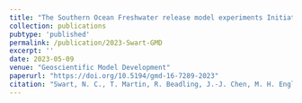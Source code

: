 ```yaml
---
title: "The Southern Ocean Freshwater release model experiments Initiative (SOFIA): Scientific objectives and experimental design"
collection: publications
pubtype: 'published'
permalink: /publication/2023-Swart-GMD
excerpt: ''
date: 2023-05-09
venue: "Geoscientific Model Development"
paperurl: "https://doi.org/10.5194/gmd-16-7289-2023"
citation: "Swart, N. C., T. Martin, R. Beadling, J.-J. Chen, M. H. England, R. Farneti, S. M. Griffies, T. Hattermann, F. A. Haumann, Q. Li, J. Marshall, M. Muilwijk, A. G. Pauling, A. Purich, I. J. Smith, and M. Thomas (2023). &quot;The Southern Ocean Freshwater release model experiments Initiative (SOFIA): Scientific objectives and experimental design&quot; <i>Geoscientific Model Development</i>. 16: 7289-7309"
---
```

